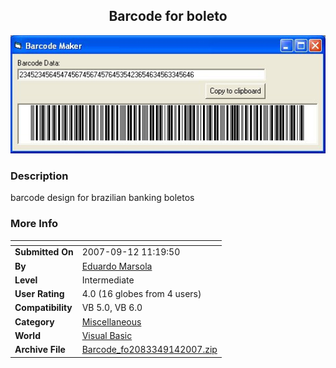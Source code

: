 ﻿<div align="center">

## Barcode for boleto

<img src="PIC20079141613292810.jpg">
</div>

### Description

barcode design for brazilian banking boletos
 
### More Info
 


<span>             |<span>
---                |---
**Submitted On**   |2007-09-12 11:19:50
**By**             |[Eduardo Marsola](https://github.com/Planet-Source-Code/PSCIndex/blob/master/ByAuthor/eduardo-marsola.md)
**Level**          |Intermediate
**User Rating**    |4.0 (16 globes from 4 users)
**Compatibility**  |VB 5\.0, VB 6\.0
**Category**       |[Miscellaneous](https://github.com/Planet-Source-Code/PSCIndex/blob/master/ByCategory/miscellaneous__1-1.md)
**World**          |[Visual Basic](https://github.com/Planet-Source-Code/PSCIndex/blob/master/ByWorld/visual-basic.md)
**Archive File**   |[Barcode\_fo2083349142007\.zip](https://github.com/Planet-Source-Code/eduardo-marsola-barcode-for-boleto__1-69329/archive/master.zip)








